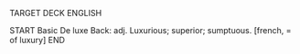 TARGET DECK
ENGLISH

START
Basic
De luxe
Back: adj. Luxurious; superior; sumptuous. [french, = of luxury]
END
